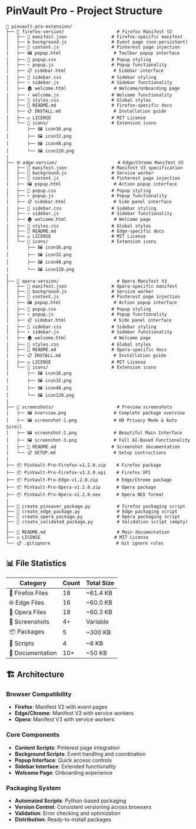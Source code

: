 # PinVault Pro - Project Structure

```
📁 pinvault-pro-extension/
├── 🦊 firefox-version/                    # Firefox Manifest V2
│   ├── 📄 manifest.json                 # Firefox-specific manifest
│   ├── ⚙️ background.js                 # Event page (non-persistent)
│   ├── 💉 content.js                    # Pinterest page injection
│   ├── 🖼️ popup.html                    # Toolbar popup interface
│   ├── 🎨 popup.css                     # Popup styling
│   ├── ⚡ popup.js                      # Popup functionality
│   ├── 📋 sidebar.html                  # Sidebar interface
│   ├── 🎨 sidebar.css                   # Sidebar styling
│   ├── ⚡ sidebar.js                    # Sidebar functionality
│   ├── 🏠 welcome.html                  # Welcome/onboarding page
│   ├── ⚡ welcome.js                    # Welcome functionality
│   ├── 🎨 styles.css                    # Global styles
│   ├── 📝 README.md                     # Firefox-specific docs
│   ├── 📋 INSTALL.md                    # Installation guide
│   ├── ⚖️ LICENSE                       # MIT License
│   └── 📁 icons/                        # Extension icons
│       ├── 🖼️ icon16.png
│       ├── 🖼️ icon32.png
│       ├── 🖼️ icon48.png
│       └── 🖼️ icon128.png
│
├── 🌐 edge-version/                       # Edge/Chrome Manifest V3
│   ├── 📄 manifest.json                 # Manifest V3 specification
│   ├── 🔧 background.js                 # Service worker
│   ├── 💉 content.js                    # Pinterest page injection
│   ├── 🖼️ popup.html                    # Action popup interface
│   ├── 🎨 popup.css                     # Popup styling
│   ├── ⚡ popup.js                      # Popup functionality
│   ├── 📋 sidebar.html                  # Side panel interface
│   ├── 🎨 sidebar.css                   # Sidebar styling
│   ├── ⚡ sidebar.js                    # Sidebar functionality
│   ├── 🏠 welcome.html                  # Welcome page
│   ├── 🎨 styles.css                    # Global styles
│   ├── 📝 README.md                     # Edge-specific docs
│   ├── ⚖️ LICENSE                       # MIT License
│   └── 📁 icons/                        # Extension icons
│       ├── 🖼️ icon16.png
│       ├── 🖼️ icon32.png
│       ├── 🖼️ icon48.png
│       └── 🖼️ icon128.png
│
├── 🔴 opera-version/                      # Opera Manifest V3
│   ├── 📄 manifest.json                 # Opera-specific manifest
│   ├── 🔧 background.js                 # Service worker
│   ├── 💉 content.js                    # Pinterest page injection
│   ├── 🖼️ popup.html                    # Action popup interface
│   ├── 🎨 popup.css                     # Popup styling
│   ├── ⚡ popup.js                      # Popup functionality
│   ├── 📋 sidebar.html                  # Side panel interface
│   ├── 🎨 sidebar.css                   # Sidebar styling
│   ├── ⚡ sidebar.js                    # Sidebar functionality
│   ├── 🏠 welcome.html                  # Welcome page
│   ├── 🎨 styles.css                    # Global styles
│   ├── 📝 README.md                     # Opera-specific docs
│   ├── 📋 INSTALL.md                    # Installation guide
│   ├── ⚖️ LICENSE                       # MIT License
│   └── 📁 icons/                        # Extension icons
│       ├── 🖼️ icon16.png
│       ├── 🖼️ icon32.png
│       ├── 🖼️ icon48.png
│       └── 🖼️ icon128.png
│
├── 📸 screenshots/                        # Preview screenshots
│   ├── 🖼️ overview.png                  # Complete package overview
│   ├── 🖼️ screenshot-1.png              # HD Privacy Mode & Auto Scroll
│   ├── 🖼️ screenshot-2.png              # Beautiful Main Interface
│   ├── 🖼️ screenshot-3.png              # Full AI-Based Functionality
│   ├── 📝 README.md                     # Screenshot documentation
│   └── 📋 SETUP.md                      # Setup instructions
│
├── 📦 PinVault-Pro-Firefox-v1.2.0.zip    # Firefox package
├── 📦 PinVault-Pro-Firefox-v1.2.0.xpi    # Firefox XPI
├── 📦 PinVault-Pro-Edge-v1.2.0.zip       # Edge/Chrome package
├── 📦 PinVault-Pro-Opera-v1.2.0.zip      # Opera package
├── 📦 PinVault-Pro-Opera-v1.2.0.nex      # Opera NEX format
│
├── 🐍 create_pinsaver_package.py          # Firefox packaging script
├── 🐍 create_edge_package.py              # Edge packaging script
├── 🐍 create_opera_package.py             # Opera packaging script
├── 🐍 create_validated_package.py         # Validation script (empty)
│
├── 📝 README.md                           # Main documentation
├── ⚖️ LICENSE                            # MIT License
└── 📋 .gitignore                         # Git ignore rules

```

## 📊 **File Statistics**

| Category | Count | Total Size |
|----------|-------|------------|
| 🦊 Firefox Files | 18 | ~61.4 KB |
| 🌐 Edge Files | 16 | ~60.0 KB |
| 🔴 Opera Files | 18 | ~60.3 KB |
| 📸 Screenshots | 4+ | Variable |
| 📦 Packages | 5 | ~300 KB |
| 🐍 Scripts | 4 | ~8 KB |
| 📝 Documentation | 10+ | ~50 KB |

## 🏗️ **Architecture**

### **Browser Compatibility**
- **Firefox**: Manifest V2 with event pages
- **Edge/Chrome**: Manifest V3 with service workers
- **Opera**: Manifest V3 with service workers

### **Core Components**
- **Content Scripts**: Pinterest page integration
- **Background Scripts**: Event handling and coordination
- **Popup Interface**: Quick access controls
- **Sidebar Interface**: Extended functionality
- **Welcome Page**: Onboarding experience

### **Packaging System**
- **Automated Scripts**: Python-based packaging
- **Version Control**: Consistent versioning across browsers
- **Validation**: Error checking and optimization
- **Distribution**: Ready-to-install packages
